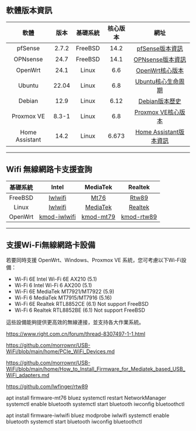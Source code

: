 ## 軟體版本資訊

| 軟體           | 版本     | 基礎系統 | 核心版本 | 網址                                                                 |
|:--------------:|:--------:|:--------:|:--------:|:--------------------------------------------------------------------:|
| pfSense        | 2.7.2    | FreeBSD  | 14.2     | [pfSense版本資訊](https://docs.netgate.com/pfsense/en/latest/releases/versions.html) |
| OPNsense       | 24.7     | FreeBSD  | 14.1     | [OPNsense版本資訊](https://www.thomas-krenn.com/en/wiki/OPNsense_Release_Information) |
| OpenWrt        | 24.1     | Linux    | 6.6      | [OpenWrt核心版本](https://openwrt.org/docs/techref/targets/kernelversions) |
| Ubuntu         | 22.04    | Linux    | 6.8      | [Ubuntu核心生命周期](https://ubuntu.com/kernel/lifecycle) |
| Debian         | 12.9     | Linux    | 6.12     | [Debian版本歷史](https://en.wikipedia.org/wiki/Debian_version_history) |
| Proxmox VE     | 8.3-1    | Linux    | 6.8      | [Proxmox VE核心版本](https://pve.proxmox.com/wiki/Proxmox_VE_Kernel) |
| Home Assistant | 14.2     | Linux    | 6.673    | [Home Assistant版本資訊](https://github.com/home-assistant/operating-system/releases) |

---

## Wifi 無線網路卡支援查詢

| 基礎系統  | Intel                                                                                               | MediaTek                                                                                              | Realtek                                                                                                  |
|:--------:|:---------------------------------------------------------------------------------------------------:|:----------------------------------------------------------------------------------------------------:|:--------------------------------------------------------------------------------------------------------:|
| FreeBSD  | [Iwlwifi](https://wiki.freebsd.org/WiFi/Iwlwifi)                                                     | [Mt76](https://wiki.freebsd.org/WiFi/Mt76)                                                            | [Rtw89](https://wiki.freebsd.org/WiFi/Rtw89)                                                             |
| Linux    | [Iwlwifi](https://wireless.docs.kernel.org/en/latest/en/users/drivers/iwlwifi.html)                  | [MediaTek](https://wireless.docs.kernel.org/en/latest/en/users/drivers/mediatek.html)                 | [Realtek](https://wireless.docs.kernel.org/en/latest/en/users/drivers/rtl819x.html)                       |
| OpenWrt  | [kmod-iwlwifi](https://downloads.openwrt.org/releases/24.10.0/targets/x86/64/kmods/6.6.73-1-a21259e4f338051d27a6443a3a7f7f1f) | [kmod-mt79](https://downloads.openwrt.org/releases/24.10.0/targets/x86/64/kmods/6.6.73-1-a21259e4f338051d27a6443a3a7f7f1f) | [kmod-rtw89](https://downloads.openwrt.org/releases/24.10.0/targets/x86/64/kmods/6.6.73-1-a21259e4f338051d27a6443a3a7f7f1f) |

---

## 支援Wi-Fi無線網路卡設備

若要同時支援 OpenWrt、Windows、Proxmox VE 系統，您可考慮以下Wi-Fi設備：

- Wi-Fi 6E Intel Wi-Fi 6E AX210 (5.1)
- Wi-Fi 6 Intel Wi-Fi 6 AX200 (5.1)
- Wi-Fi 6E MediaTek MT7921/MT7922 (5.9)
- Wi-Fi 6 MediaTek MT7915/MT7916 (5.16)
- Wi-Fi 6E Realtek RTL8852CE (6.1) Not support FreeBSD
- Wi-Fi 6 Realtek RTL8852BE (6.1) Not support FreeBSD

這些設備能夠提供更高效的無線連接，並支持各大作業系統。

https://www.right.com.cn/forum/thread-8307497-1-1.html

https://github.com/morrownr/USB-WiFi/blob/main/home/PCIe_WiFi_Devices.md

https://github.com/morrownr/USB-WiFi/blob/main/home/How_to_Install_Firmware_for_Mediatek_based_USB_WiFi_adapters.md

https://github.com/lwfinger/rtw89

apt install firmware-mt76 bluez
systemctl restart NetworkManager
systemctl enable bluetooth
systemctl start bluetooth
iwconfig
bluetoothctl

apt install firmware-iwlwifi bluez
modprobe iwlwifi
systemctl enable bluetooth
systemctl start bluetooth
iwconfig
bluetoothctl
